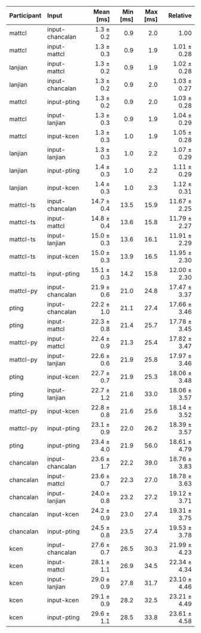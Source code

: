 | Participant | Input | Mean [ms] | Min [ms] | Max [ms] | Relative |
|:---|:---|---:|---:|---:|---:|
| mattcl | input-chancalan | 1.3 ± 0.2 | 0.9 | 2.0 | 1.00 |
| mattcl | input-mattcl | 1.3 ± 0.3 | 0.9 | 1.9 | 1.01 ± 0.28 |
| lanjian | input-mattcl | 1.3 ± 0.2 | 0.9 | 1.9 | 1.02 ± 0.28 |
| lanjian | input-chancalan | 1.3 ± 0.2 | 0.9 | 2.0 | 1.03 ± 0.27 |
| mattcl | input-pting | 1.3 ± 0.2 | 0.9 | 2.0 | 1.03 ± 0.28 |
| mattcl | input-lanjian | 1.3 ± 0.3 | 0.9 | 1.9 | 1.04 ± 0.29 |
| mattcl | input-kcen | 1.3 ± 0.3 | 1.0 | 1.9 | 1.05 ± 0.28 |
| lanjian | input-lanjian | 1.3 ± 0.3 | 1.0 | 2.2 | 1.07 ± 0.29 |
| lanjian | input-pting | 1.4 ± 0.3 | 1.0 | 2.2 | 1.11 ± 0.29 |
| lanjian | input-kcen | 1.4 ± 0.3 | 1.0 | 2.3 | 1.12 ± 0.31 |
| mattcl-ts | input-chancalan | 14.7 ± 0.4 | 13.5 | 15.9 | 11.67 ± 2.25 |
| mattcl-ts | input-mattcl | 14.8 ± 0.4 | 13.6 | 15.8 | 11.79 ± 2.27 |
| mattcl-ts | input-lanjian | 15.0 ± 0.3 | 13.6 | 16.1 | 11.91 ± 2.29 |
| mattcl-ts | input-kcen | 15.0 ± 0.3 | 13.9 | 16.5 | 11.95 ± 2.30 |
| mattcl-ts | input-pting | 15.1 ± 0.3 | 14.2 | 15.8 | 12.00 ± 2.30 |
| mattcl-py | input-chancalan | 21.9 ± 0.6 | 21.0 | 24.8 | 17.47 ± 3.37 |
| pting | input-chancalan | 22.2 ± 1.0 | 21.1 | 27.4 | 17.66 ± 3.46 |
| pting | input-mattcl | 22.3 ± 0.8 | 21.4 | 25.7 | 17.78 ± 3.45 |
| mattcl-py | input-mattcl | 22.4 ± 0.9 | 21.3 | 25.4 | 17.82 ± 3.47 |
| mattcl-py | input-lanjian | 22.6 ± 0.6 | 21.9 | 25.8 | 17.97 ± 3.46 |
| pting | input-kcen | 22.7 ± 0.7 | 21.9 | 25.3 | 18.06 ± 3.48 |
| pting | input-lanjian | 22.7 ± 1.2 | 21.6 | 33.0 | 18.06 ± 3.57 |
| mattcl-py | input-kcen | 22.8 ± 0.8 | 21.6 | 25.6 | 18.14 ± 3.52 |
| mattcl-py | input-pting | 23.1 ± 0.9 | 22.0 | 26.2 | 18.39 ± 3.57 |
| pting | input-pting | 23.4 ± 4.0 | 21.9 | 56.0 | 18.61 ± 4.79 |
| chancalan | input-chancalan | 23.6 ± 1.7 | 22.2 | 39.0 | 18.76 ± 3.83 |
| chancalan | input-mattcl | 23.6 ± 0.7 | 22.3 | 27.0 | 18.78 ± 3.63 |
| chancalan | input-lanjian | 24.0 ± 0.8 | 23.2 | 27.2 | 19.12 ± 3.71 |
| chancalan | input-kcen | 24.2 ± 0.9 | 23.0 | 27.4 | 19.31 ± 3.75 |
| chancalan | input-pting | 24.5 ± 0.8 | 23.5 | 27.4 | 19.53 ± 3.78 |
| kcen | input-chancalan | 27.6 ± 0.7 | 26.5 | 30.3 | 21.99 ± 4.23 |
| kcen | input-mattcl | 28.1 ± 1.1 | 26.9 | 34.5 | 22.34 ± 4.34 |
| kcen | input-lanjian | 29.0 ± 0.9 | 27.8 | 31.7 | 23.10 ± 4.46 |
| kcen | input-kcen | 29.1 ± 0.9 | 28.2 | 32.5 | 23.21 ± 4.49 |
| kcen | input-pting | 29.6 ± 1.1 | 28.5 | 33.8 | 23.61 ± 4.58 |
